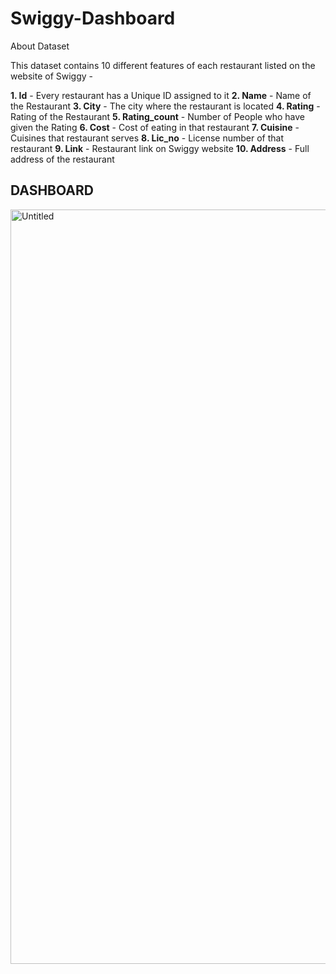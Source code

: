# Swiggy-Dashboard

About Dataset

This dataset contains 10 different features of each restaurant listed on the website of Swiggy -

**1.  Id** - Every restaurant has a Unique ID assigned to it
**2.  Name** - Name of the Restaurant
**3.  City** - The city where the restaurant is located
**4.  Rating** - Rating of the Restaurant
**5.  Rating_count** - Number of People who have given the Rating
**6.  Cost** - Cost of eating in that restaurant
**7.  Cuisine** - Cuisines that restaurant serves
**8.  Lic_no** - License number of that restaurant
**9.  Link** - Restaurant link on Swiggy website
**10.  Address** - Full address of the restaurant

## DASHBOARD 

<img width="1207" alt="Untitled" src="https://github.com/vidushi-25/Swiggy-Dashboard/assets/154007399/0ab84a3a-4627-4a0f-872d-46ea5868f570">
